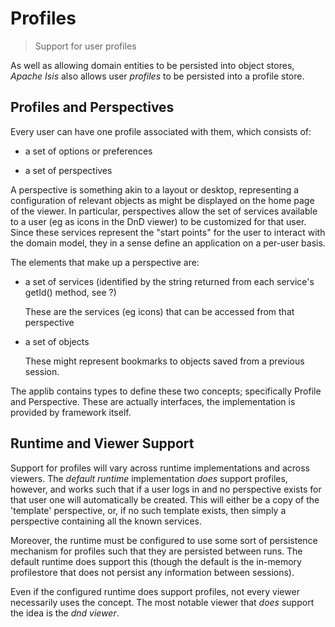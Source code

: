 Profiles
========

> Support for user profiles

As well as allowing domain entities to be persisted into object stores,
*Apache Isis* also allows user *profiles* to be persisted into a profile
store.

Profiles and Perspectives
-------------------------

Every user can have one profile associated with them, which consists of:

-   a set of options or preferences

-   a set of perspectives

A perspective is something akin to a layout or desktop, representing a
configuration of relevant objects as might be displayed on the home page
of the viewer. In particular, perspectives allow the set of services
available to a user (eg as icons in the DnD viewer) to be customized for
that user. Since these services represent the "start points" for the
user to interact with the domain model, they in a sense define an
application on a per-user basis.

The elements that make up a perspective are:

-   a set of services (identified by the string returned from each
    service's getId() method, see ?)

    These are the services (eg icons) that can be accessed from that
    perspective

-   a set of objects

    These might represent bookmarks to objects saved from a previous
    session.

The applib contains types to define these two concepts; specifically
Profile and Perspective. These are actually interfaces, the
implementation is provided by framework itself.

Runtime and Viewer Support
--------------------------

Support for profiles will vary across runtime implementations and across
viewers. The *default runtime* implementation *does* support profiles,
however, and works such that if a user logs in and no perspective exists
for that user one will automatically be created. This will either be a
copy of the 'template' perspective, or, if no such template exists, then
simply a perspective containing all the known services.

Moreover, the runtime must be configured to use some sort of persistence
mechanism for profiles such that they are persisted between runs. The
default runtime does support this (though the default is the in-memory
profilestore that does not persist any information between sessions).

Even if the configured runtime does support profiles, not every viewer
necessarily uses the concept. The most notable viewer that *does*
support the idea is the *dnd viewer*.

